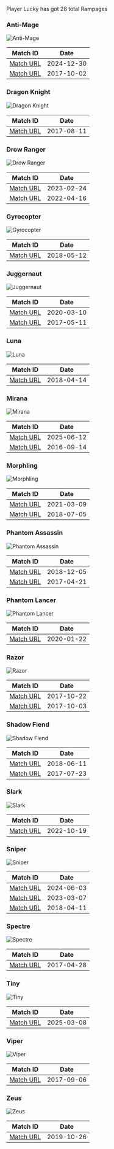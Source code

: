 Player Lucky has got 28 total Rampages

### Anti-Mage
![Anti-Mage](https://cdn.cloudflare.steamstatic.com/apps/dota2/images/dota_react/heroes/antimage.png)

| Match ID | Date |
|----------|------|
| [Match URL](https://www.opendota.com/matches/8105948931) | 2024-12-30 |
| [Match URL](https://www.opendota.com/matches/3479575637) | 2017-10-02 |

### Dragon Knight
![Dragon Knight](https://cdn.cloudflare.steamstatic.com/apps/dota2/images/dota_react/heroes/dragon_knight.png)

| Match ID | Date |
|----------|------|
| [Match URL](https://www.opendota.com/matches/3369803196) | 2017-08-11 |

### Drow Ranger
![Drow Ranger](https://cdn.cloudflare.steamstatic.com/apps/dota2/images/dota_react/heroes/drow_ranger.png)

| Match ID | Date |
|----------|------|
| [Match URL](https://www.opendota.com/matches/7032335457) | 2023-02-24 |
| [Match URL](https://www.opendota.com/matches/6527866374) | 2022-04-16 |

### Gyrocopter
![Gyrocopter](https://cdn.cloudflare.steamstatic.com/apps/dota2/images/dota_react/heroes/gyrocopter.png)

| Match ID | Date |
|----------|------|
| [Match URL](https://www.opendota.com/matches/3885416530) | 2018-05-12 |

### Juggernaut
![Juggernaut](https://cdn.cloudflare.steamstatic.com/apps/dota2/images/dota_react/heroes/juggernaut.png)

| Match ID | Date |
|----------|------|
| [Match URL](https://www.opendota.com/matches/5285774966) | 2020-03-10 |
| [Match URL](https://www.opendota.com/matches/3172084596) | 2017-05-11 |

### Luna
![Luna](https://cdn.cloudflare.steamstatic.com/apps/dota2/images/dota_react/heroes/luna.png)

| Match ID | Date |
|----------|------|
| [Match URL](https://www.opendota.com/matches/3833036164) | 2018-04-14 |

### Mirana
![Mirana](https://cdn.cloudflare.steamstatic.com/apps/dota2/images/dota_react/heroes/mirana.png)

| Match ID | Date |
|----------|------|
| [Match URL](https://www.opendota.com/matches/8332182784) | 2025-06-12 |
| [Match URL](https://www.opendota.com/matches/2643940604) | 2016-09-14 |

### Morphling
![Morphling](https://cdn.cloudflare.steamstatic.com/apps/dota2/images/dota_react/heroes/morphling.png)

| Match ID | Date |
|----------|------|
| [Match URL](https://www.opendota.com/matches/5877613493) | 2021-03-09 |
| [Match URL](https://www.opendota.com/matches/3990147009) | 2018-07-05 |

### Phantom Assassin
![Phantom Assassin](https://cdn.cloudflare.steamstatic.com/apps/dota2/images/dota_react/heroes/phantom_assassin.png)

| Match ID | Date |
|----------|------|
| [Match URL](https://www.opendota.com/matches/4256395173) | 2018-12-05 |
| [Match URL](https://www.opendota.com/matches/3130305343) | 2017-04-21 |

### Phantom Lancer
![Phantom Lancer](https://cdn.cloudflare.steamstatic.com/apps/dota2/images/dota_react/heroes/phantom_lancer.png)

| Match ID | Date |
|----------|------|
| [Match URL](https://www.opendota.com/matches/5207517392) | 2020-01-22 |

### Razor
![Razor](https://cdn.cloudflare.steamstatic.com/apps/dota2/images/dota_react/heroes/razor.png)

| Match ID | Date |
|----------|------|
| [Match URL](https://www.opendota.com/matches/3517049658) | 2017-10-22 |
| [Match URL](https://www.opendota.com/matches/3481105857) | 2017-10-03 |

### Shadow Fiend
![Shadow Fiend](https://cdn.cloudflare.steamstatic.com/apps/dota2/images/dota_react/heroes/nevermore.png)

| Match ID | Date |
|----------|------|
| [Match URL](https://www.opendota.com/matches/3946899667) | 2018-06-11 |
| [Match URL](https://www.opendota.com/matches/3332186762) | 2017-07-23 |

### Slark
![Slark](https://cdn.cloudflare.steamstatic.com/apps/dota2/images/dota_react/heroes/slark.png)

| Match ID | Date |
|----------|------|
| [Match URL](https://www.opendota.com/matches/6813405022) | 2022-10-19 |

### Sniper
![Sniper](https://cdn.cloudflare.steamstatic.com/apps/dota2/images/dota_react/heroes/sniper.png)

| Match ID | Date |
|----------|------|
| [Match URL](https://www.opendota.com/matches/7775916329) | 2024-06-03 |
| [Match URL](https://www.opendota.com/matches/7049256916) | 2023-03-07 |
| [Match URL](https://www.opendota.com/matches/3828105990) | 2018-04-11 |

### Spectre
![Spectre](https://cdn.cloudflare.steamstatic.com/apps/dota2/images/dota_react/heroes/spectre.png)

| Match ID | Date |
|----------|------|
| [Match URL](https://www.opendota.com/matches/3145462085) | 2017-04-28 |

### Tiny
![Tiny](https://cdn.cloudflare.steamstatic.com/apps/dota2/images/dota_react/heroes/tiny.png)

| Match ID | Date |
|----------|------|
| [Match URL](https://www.opendota.com/matches/8205817086) | 2025-03-08 |

### Viper
![Viper](https://cdn.cloudflare.steamstatic.com/apps/dota2/images/dota_react/heroes/viper.png)

| Match ID | Date |
|----------|------|
| [Match URL](https://www.opendota.com/matches/3428048921) | 2017-09-06 |

### Zeus
![Zeus](https://cdn.cloudflare.steamstatic.com/apps/dota2/images/dota_react/heroes/zuus.png)

| Match ID | Date |
|----------|------|
| [Match URL](https://www.opendota.com/matches/5086224038) | 2019-10-26 |

